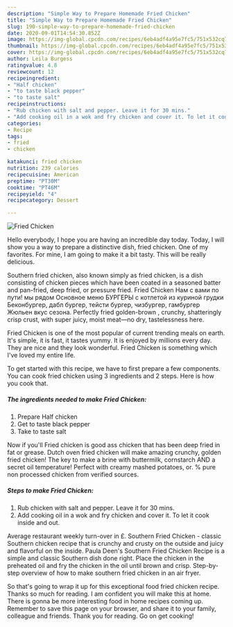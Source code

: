 ```yaml
---
description: "Simple Way to Prepare Homemade Fried Chicken"
title: "Simple Way to Prepare Homemade Fried Chicken"
slug: 190-simple-way-to-prepare-homemade-fried-chicken
date: 2020-09-01T14:54:30.852Z
image: https://img-global.cpcdn.com/recipes/6eb4adf4a95e7fc5/751x532cq70/fried-chicken-recipe-main-photo.jpg
thumbnail: https://img-global.cpcdn.com/recipes/6eb4adf4a95e7fc5/751x532cq70/fried-chicken-recipe-main-photo.jpg
cover: https://img-global.cpcdn.com/recipes/6eb4adf4a95e7fc5/751x532cq70/fried-chicken-recipe-main-photo.jpg
author: Leila Burgess
ratingvalue: 4.8
reviewcount: 12
recipeingredient:
- "Half chicken"
- "to taste black pepper"
- "to taste salt"
recipeinstructions:
- "Rub chicken with salt and pepper. Leave it for 30 mins."
- "Add cooking oil in a wok and fry chicken and cover it. To let it cook inside and out."
categories:
- Recipe
tags:
- fried
- chicken

katakunci: fried chicken 
nutrition: 239 calories
recipecuisine: American
preptime: "PT30M"
cooktime: "PT46M"
recipeyield: "4"
recipecategory: Dessert

---
```



![Fried Chicken](https://img-global.cpcdn.com/recipes/6eb4adf4a95e7fc5/751x532cq70/fried-chicken-recipe-main-photo.jpg)

Hello everybody, I hope you are having an incredible day today. Today, I will show you a way to prepare a distinctive dish, fried chicken. One of my favorites. For mine, I am going to make it a bit tasty. This will be really delicious.

Southern fried chicken, also known simply as fried chicken, is a dish consisting of chicken pieces which have been coated in a seasoned batter and pan-fried, deep fried, or pressure fried. Fried Chicken Нам с вами по пути! мы рядом Основное меню БУРГЕРЫ с котлетой из куриной грудки Беконбургер, дабл бургер, тейсти бургер, чизбургер, гамбургер Жюльен вкус сезона. Perfectly fried golden-brown , crunchy, shatteringly crisp crust, with super juicy, moist meat—no dry, tastelessness here.

Fried Chicken is one of the most popular of current trending meals on earth. It's simple, it is fast, it tastes yummy. It is enjoyed by millions every day. They are nice and they look wonderful. Fried Chicken is something which I've loved my entire life.


To get started with this recipe, we have to first prepare a few components. You can cook fried chicken using 3 ingredients and 2 steps. Here is how you cook that.

<!--inarticleads1-->

##### The ingredients needed to make Fried Chicken:

1. Prepare Half chicken
1. Get to taste black pepper
1. Take to taste salt


Now if you&#39;ll Fried chicken is good ass chicken that has been deep fried in fat or grease. Dutch oven fried chicken will make amazing crunchy, golden fried chicken! The key to make a brine with buttermilk, cornstarch AND a secret oil temperature! Perfect with creamy mashed potatoes, or. % pure non processed chicken from verified sources. 

<!--inarticleads2-->

##### Steps to make Fried Chicken:

1. Rub chicken with salt and pepper. Leave it for 30 mins.
1. Add cooking oil in a wok and fry chicken and cover it. To let it cook inside and out.


Average restaurant weekly turn-over in £. Southern Fried Chicken - classic Southern chicken recipe that is crunchy and crusty on the outside and juicy and flavorful on the inside. Paula Deen&#39;s Southern Fried Chicken Recipe is a simple and classic Southern dish done right. Place the chicken in the preheated oil and fry the chicken in the oil until brown and crisp. Step-by-step overview of how to make southern fried chicken in an air fryer. 

So that's going to wrap it up for this exceptional food fried chicken recipe. Thanks so much for reading. I am confident you will make this at home. There is gonna be more interesting food in home recipes coming up. Remember to save this page on your browser, and share it to your family, colleague and friends. Thank you for reading. Go on get cooking!
